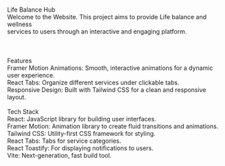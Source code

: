 <br>Life Balance Hub<br>
Welcome to the Website. This project aims to provide Life balance and wellness<br> services to users through an interactive and engaging platform.<br>
<br>
<br>
<br>
Features<br>
Framer Motion Animations: Smooth, interactive animations for a dynamic user experience.<br>
React Tabs: Organize different services under clickable tabs.<br>
Responsive Design: Built with Tailwind CSS for a clean and responsive layout.<br>
<br>
Tech Stack<br>
React: JavaScript library for building user interfaces.<br>
Framer Motion: Animation library to create fluid transitions and animations.<br>
Tailwind CSS: Utility-first CSS framework for styling.<br>
React Tabs: Tabs for service categories.<br>
React Toastify: For displaying notifications to users.<br>
Vite: Next-generation, fast build tool.<br>
<br>
<br>